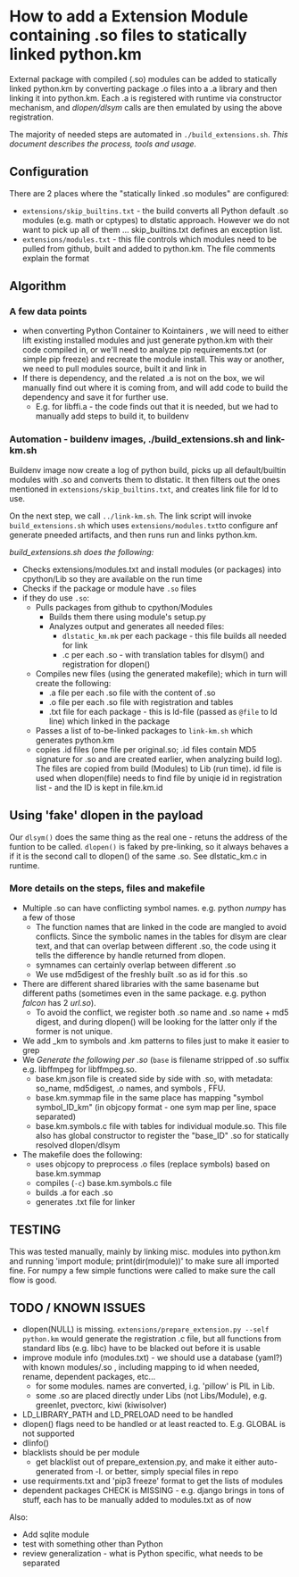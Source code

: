# How to add a Extension Module containing .so files to statically linked python.km

External package with compiled (.so) modules can be added to statically linked python.km by converting package .o files into a .a library and then linking it into python.km. Each .a is registered with runtime via constructor mechanism, and *dlopen/dlsym* calls are then emulated by using the above registration.

The majority of needed steps are automated in `./build_extensions.sh`. *This document describes the process, tools and usage.*

## Configuration

There are 2 places where the "statically linked .so modules" are configured:

* `extensions/skip_builtins.txt` - the build converts all Python default .so modules  (e.g. math or cptypes) to dlstatic approach. However we do not want to pick up all of them ... skip_builtins.txt defines an exception list.
* `extensions/modules.txt` - this file controls which modules need to be pulled from github, built and added to python.km. The file comments explain the format


## Algorithm

### A few data points

* when converting Python Container to Kointainers , we will need to either lift existing installed modules and just generate python.km with their code compiled in, or we'll need to analyze pip requirements.txt (or simple pip freeze) and recreate the module install. This way or another, we need to pull modules source, built it and link in
* If there is dependency, and the related .a is not on the box, we wil manually find out where it is coming from, and will add code to build the dependency and save it for further use.
  * E.g. for libffi.a - the code finds out that it is needed, but we had to manually add steps to build it, to buildenv

### Automation - buildenv images, ./build_extensions.sh and link-km.sh

Buildenv image now create a log of python build,  picks up all default/builtin modules with .so and converts them to dlstatic. It then filters out the ones mentioned in `extensions/skip_builtins.txt`, and creates link file for ld to use.

On the next step, we call `../link-km.sh`. The link script will invoke `build_extensions.sh` which uses `extensions/modules.txt`to configure anf generate pneeded artifacts, and then runs run and links python.km.

*build_extensions.sh does the following:*

* Checks extensions/modules.txt and install modules (or packages) into cpython/Lib so they are available on the run time
* Checks if the package or module have `.so` files
* if they do use `.so`:
  * Pulls packages  from github to cpython/Modules
    * Builds them there using module's setup.py
    * Analyzes output and generates all needed files:
      * `dlstatic_km.mk` per each package - this file builds all needed for link
      * .c per each .so - with translation tables for dlsym() and registration for dlopen()
  * Compiles new files (using the generated makefile); which in turn will create the following:
    * .a file per each .so file with the content of .so
    * .o file per each .so file with registration and tables
    * .txt file for each package - this is ld-file (passed as `@file` to ld line) which linked in the package
  * Passes a list of to-be-linked packages to `link-km.sh` which generates python.km
  * copies .id files (one file per original.so; .id files contain MD5 signature for .so and are created earlier, when analyzing build log). The files are copied from build (Modules) to Lib (run time). id file is used when dlopen(file) needs to find file by uniqie id in registration list - and the ID is kept in file.km.id

## Using 'fake' dlopen in the payload

Our `dlsym()` does the same thing as the real one - retuns the address of the funtion to be called. `dlopen()` is faked by pre-linking, so it always behaves a if it is the second call to dlopen() of the same .so.
See dlstatic_km.c in runtime.

### More details on the  steps, files and makefile

* Multiple .so can have conflicting symbol names. e.g. python *numpy* has a few of those
  * The function names that are linked in the code are mangled to avoid conflicts. Since the symbolic names in the tables for dlsym are clear text, and that can overlap between different .so, the code using it tells the difference by handle returned from dlopen.
  * symnames can certainly overlap between different .so
  * We use md5digest of the freshly built .so as id for this .so
* There are different shared libraries with the same basename but different paths (sometimes even in the same package. e.g. python *falcon* has 2 *url.so*).
  * To avoid the conflict, we register both .so name and .so name + md5 digest, and during dlopen() will be looking for the latter only if the former is not unique.
* We add _km to symbols and .km patterns to files just to make it easier to grep
* We *Generate the following per .so*  (`base` is filename stripped of .so suffix e.g. libffmpeg for libffmpeg.so.
  * base.km.json file is created side by side with .so,  with metadata: so_name, md5digest, .o names, and symbols , FFU.
  * base.km.symmap file in the same place has mapping "symbol symbol_ID_km" (in objcopy format - one sym map per line, space separated)
  * base.km.symbols.c file with tables for individual module.so. This file also has global constructor to register the "base_ID" .so for statically resolved dlopen/dlsym
* The makefile does the following:
  * uses objcopy to preprocess .o files (replace symbols) based on base.km.symmap
  * compiles (`-c`) base.km.symbols.c file
  * builds .a for each .so
  * generates .txt file for linker

## TESTING

This was tested manually, mainly by linking misc. modules into python.km and running 'import module; print(dir(module))' to make sure all imported fine.
For numpy a few simple functions were called to make sure the call flow is good.

## TODO / KNOWN ISSUES

* dlopen(NULL) is missing. `extensions/prepare_extension.py --self python.km` would generate the registration .c file, but all functions from standard libs (e.g. libc) have to be blacked out before it is usable
* improve module info (modules.txt) - we should use a database (yaml?) with known modules/.so , including mapping to id when needed, rename, dependent packages, etc...
  * for some modules. names are converted, i.g. 'pillow' is PIL in Lib.
  * some .so are placed directly under Libs (not Libs/Module), e.g. greenlet, pvectorc, kiwi (kiwisolver)
* LD_LIBRARY_PATH and LD_PRELOAD need to be handled
* dlopen() flags need to be handled or at least reacted to. E.g. GLOBAL is not supported
* dlinfo()
* blacklists should be per module
  * get blacklist out of prepare_extension.py, and make it either auto-generated from -l. or better, simply special files in repo
* use requirments.txt and 'pip3 freeze' format to get the lists of modules
* dependent packages  CHECK is MISSING - e.g. django brings in tons of stuff, each has to be manually added to modules.txt as of now

Also:

* Add sqlite module
* test with something other than Python
* review generalization - what is Python specific, what needs to be separated
